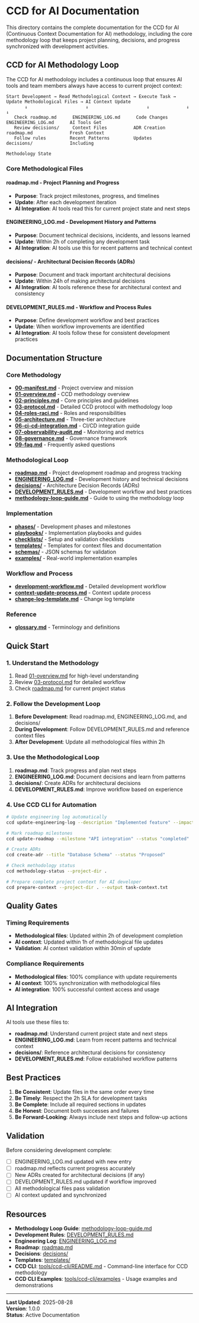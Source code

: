 # CCD for AI Documentation

This directory contains the complete documentation for the CCD for AI (Continuous Context Documentation for AI) methodology, including the core methodology loop that keeps project planning, decisions, and progress synchronized with development activities.

## CCD for AI Methodology Loop

The CCD for AI methodology includes a continuous loop that ensures AI tools and team members always have access to current project context:

```
Start Development → Read Methodological Context → Execute Task → Update Methodological Files → AI Context Update
       ↓                      ↓                      ↓              ↓                        ↓
   Check roadmap.md      ENGINEERING_LOG.md      Code Changes   ENGINEERING_LOG.md      AI Tools Get
   Review decisions/     Context Files          ADR Creation   roadmap.md              Fresh Context
   Follow rules         Recent Patterns         Updates         decisions/              Including
                                                                                       Methodology State
```

### Core Methodological Files

#### **roadmap.md** - Project Planning and Progress
- **Purpose**: Track project milestones, progress, and timelines
- **Update**: After each development iteration
- **AI Integration**: AI tools read this for current project state and next steps

#### **ENGINEERING_LOG.md** - Development History and Patterns
- **Purpose**: Document technical decisions, incidents, and lessons learned
- **Update**: Within 2h of completing any development task
- **AI Integration**: AI tools use this for recent patterns and technical context

#### **decisions/** - Architectural Decision Records (ADRs)
- **Purpose**: Document and track important architectural decisions
- **Update**: Within 24h of making architectural decisions
- **AI Integration**: AI tools reference these for architectural context and consistency

#### **DEVELOPMENT_RULES.md** - Workflow and Process Rules
- **Purpose**: Define development workflow and best practices
- **Update**: When workflow improvements are identified
- **AI Integration**: AI tools follow these for consistent development practices

## Documentation Structure

### Core Methodology
- **[00-manifest.md](00-manifest.md)** - Project overview and mission
- **[01-overview.md](01-overview.md)** - CCD methodology overview
- **[02-principles.md](02-principles.md)** - Core principles and guidelines
- **[03-protocol.md](03-protocol.md)** - Detailed CCD protocol with methodology loop
- **[04-roles-raci.md](04-roles-raci.md)** - Roles and responsibilities
- **[05-architecture.md](05-architecture.md)** - Three-tier architecture
- **[06-ci-cd-integration.md](06-ci-cd-integration.md)** - CI/CD integration guide
- **[07-observability-audit.md](07-observability-audit.md)** - Monitoring and metrics
- **[08-governance.md](08-governance.md)** - Governance framework
- **[09-faq.md](09-faq.md)** - Frequently asked questions

### Methodological Loop
- **[roadmap.md](roadmap.md)** - Project development roadmap and progress tracking
- **[ENGINEERING_LOG.md](ENGINEERING_LOG.md)** - Development history and technical decisions
- **[decisions/](decisions/)** - Architecture Decision Records (ADRs)
- **[DEVELOPMENT_RULES.md](DEVELOPMENT_RULES.md)** - Development workflow and best practices
- **[methodology-loop-guide.md](methodology-loop-guide.md)** - Guide to using the methodology loop

### Implementation
- **[phases/](phases/)** - Development phases and milestones
- **[playbooks/](playbooks/)** - Implementation playbooks and guides
- **[checklists/](checklists/)** - Setup and validation checklists
- **[templates/](templates/)** - Templates for context files and documentation
- **[schemas/](schemas/)** - JSON schemas for validation
- **[examples/](examples/)** - Real-world implementation examples

### Workflow and Process
- **[development-workflow.md](development-workflow.md)** - Detailed development workflow
- **[context-update-process.md](context-update-process.md)** - Context update process
- **[change-log-template.md](change-log-template.md)** - Change log template

### Reference
- **[glossary.md](glossary.md)** - Terminology and definitions

## Quick Start

### 1. Understand the Methodology
1. Read [01-overview.md](01-overview.md) for high-level understanding
2. Review [03-protocol.md](03-protocol.md) for detailed workflow
3. Check [roadmap.md](roadmap.md) for current project status

### 2. Follow the Development Loop
1. **Before Development**: Read roadmap.md, ENGINEERING_LOG.md, and decisions/
2. **During Development**: Follow DEVELOPMENT_RULES.md and reference context files
3. **After Development**: Update all methodological files within 2h

### 3. Use the Methodological Loop
1. **roadmap.md**: Track progress and plan next steps
2. **ENGINEERING_LOG.md**: Document decisions and learn from patterns
3. **decisions/**: Create ADRs for architectural decisions
4. **DEVELOPMENT_RULES.md**: Improve workflow based on experience

### 4. Use CCD CLI for Automation
```bash
# Update engineering log automatically
ccd update-engineering-log --description "Implemented feature" --impact "Medium"

# Mark roadmap milestones
ccd update-roadmap --milestone "API integration" --status "completed"

# Create ADRs
ccd create-adr --title "Database Schema" --status "Proposed"

# Check methodology status
ccd methodology-status --project-dir .

# Prepare complete project context for AI developer
ccd prepare-context --project-dir . --output task-context.txt
```

## Quality Gates

### Timing Requirements
- **Methodological files**: Updated within 2h of development completion
- **AI context**: Updated within 1h of methodological file updates
- **Validation**: AI context validation within 30min of update

### Compliance Requirements
- **Methodological files**: 100% compliance with update requirements
- **AI context**: 100% synchronization with methodological files
- **AI integration**: 100% successful context access and usage

## AI Integration

AI tools use these files to:
- **roadmap.md**: Understand current project state and next steps
- **ENGINEERING_LOG.md**: Learn from recent patterns and technical context
- **decisions/**: Reference architectural decisions for consistency
- **DEVELOPMENT_RULES.md**: Follow established workflow patterns

## Best Practices

1. **Be Consistent**: Update files in the same order every time
2. **Be Timely**: Respect the 2h SLA for development tasks
3. **Be Complete**: Include all required sections in updates
4. **Be Honest**: Document both successes and failures
5. **Be Forward-Looking**: Always include next steps and follow-up actions

## Validation

Before considering development complete:
- [ ] ENGINEERING_LOG.md updated with new entry
- [ ] roadmap.md reflects current progress accurately
- [ ] New ADRs created for architectural decisions (if any)
- [ ] DEVELOPMENT_RULES.md updated if workflow improved
- [ ] All methodological files pass validation
- [ ] AI context updated and synchronized

## Resources

- **Methodology Loop Guide**: [methodology-loop-guide.md](methodology-loop-guide.md)
- **Development Rules**: [DEVELOPMENT_RULES.md](DEVELOPMENT_RULES.md)
- **Engineering Log**: [ENGINEERING_LOG.md](ENGINEERING_LOG.md)
- **Roadmap**: [roadmap.md](roadmap.md)
- **Decisions**: [decisions/](decisions/)
- **Templates**: [templates/](templates/)
- **CCD CLI**: [tools/ccd-cli/README.md](../tools/ccd-cli/README.md) - Command-line interface for CCD methodology
- **CCD CLI Examples**: [tools/ccd-cli/examples](../tools/ccd-cli/examples) - Usage examples and demonstrations

---

**Last Updated**: 2025-08-28  
**Version**: 1.0.0  
**Status**: Active Documentation
